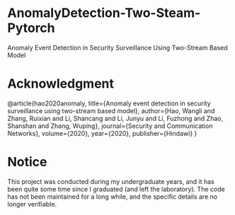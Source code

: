 # AnomalyDetection-Two-Steam-Pytorch
Anomaly Event Detection in Security Surveillance Using Two-Stream Based Model

# Acknowledgment
@article{hao2020anomaly,
  title={Anomaly event detection in security surveillance using two-stream based model},
  author={Hao, Wangli and Zhang, Ruixian and Li, Shancang and Li, Junyu and Li, Fuzhong and Zhao, Shanshan and Zhang, Wuping},
  journal={Security and Communication Networks},
  volume={2020},
  year={2020},
  publisher={Hindawi}
}

# Notice
This project was conducted during my undergraduate years, and it has been quite some time since I graduated (and left the laboratory). The code has not been maintained for a long while, and the specific details are no longer verifiable.
